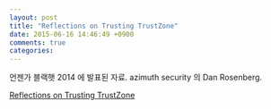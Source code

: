 ```yaml
---
layout: post
title: "Reflections on Trusting TrustZone"
date: 2015-06-16 14:46:49 +0900
comments: true
categories: 
---
```


언젠가 블랙햇 2014 에 발표된 자료. azimuth security 의 Dan Rosenberg.

[Reflections on Trusting TrustZone](https://www.blackhat.com/docs/us-14/materials/us-14-Rosenberg-Reflections-on-Trusting-TrustZone.pdf)

